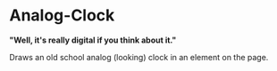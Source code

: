 Analog-Clock
============

__"Well, it's really digital if you think about it."__

Draws an old school analog (looking) clock in an element on the page. 

